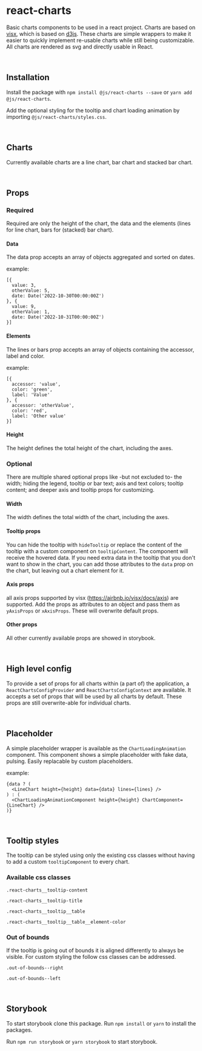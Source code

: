# react-charts

Basic charts components to be used in a react project. Charts are based on [visx](https://airbnb.io/visx/), which is based on [d3js](https://d3js.org/).
These charts are simple wrappers to make it easier to quickly implement re-usable charts while still being customizable.
All charts are rendered as svg and directly usable in React.

<br />

## Installation

Install the package with `npm install @js/react-charts --save` or `yarn add @js/react-charts`.

Add the optional styling for the tooltip and chart loading animation by importing `@js/react-charts/styles.css`.

<br />

## Charts

Currently available charts are a line chart, bar chart and stacked bar chart.

<br />

## Props

### Required

Required are only the height of the chart, the data and the elements (lines for line chart, bars for (stacked) bar chart).

#### Data

The data prop accepts an array of objects aggregated and sorted on dates.

example:

```
[{
  value: 3,
  otherValue: 5,
  date: Date('2022-10-30T00:00:00Z')
}, {
  value: 9,
  otherValue: 1,
  date: Date('2022-10-31T00:00:00Z')
}]
```

#### Elements

The lines or bars prop accepts an array of objects containing the accessor, label and color.

example:

```
[{
  accessor: 'value',
  color: 'green',
  label: 'Value'
}, {
  accessor: 'otherValue',
  color: 'red',
  label: 'Other value'
}]
```

#### Height

The height defines the total height of the chart, including the axes.

### Optional

There are multiple shared optional props like -but not excluded to- the width; hiding the legend, tooltip or bar text; axis and text colors; tooltip content; and deeper axis and tooltip props for customizing.

#### Width

The width defines the total width of the chart, including the axes.

#### Tooltip props

You can hide the tooltip with `hideTooltip` or replace the content of the tooltip with a custom component on `tooltipContent`. The component will receive the hovered data. If you need extra data in the tooltip that you don't want to show in the chart, you can add those attributes to the `data` prop on the chart, but leaving out a chart element for it.

#### Axis props

all axis props supported by visx (https://airbnb.io/visx/docs/axis) are supported. Add the props as attributes to an object and pass them as `yAxisProps` or `xAxisProps`. These will overwrite default props.

#### Other props

All other currently available props are showed in storybook.

<br />

## High level config

To provide a set of props for all charts within (a part of) the application, a `ReactChartsConfigProvider` and `ReactChartsConfigContext` are available. It accepts a set of props that will be used by all charts by default. These props are still overwrite-able for individual charts.

<br />

## Placeholder

A simple placeholder wrapper is available as the `ChartLoadingAnimation` component. This component shows a simple placeholder with fake data, pulsing. Easily replacable by custom placeholders.

example:

```
{data ? (
  <LineChart height={height} data={data} lines={lines} />
) : (
  <ChartLoadingAnimationComponent height={height} ChartComponent={LineChart} />
)}
```

<br />

## Tooltip styles

The tooltip can be styled using only the existing css classes without having to add a custom `tooltipComponent` to every chart.

### Available css classes

`.react-charts__tooltip-content`

`.react-charts__tooltip-title`

`.react-charts__tooltip__table`

`.react-charts__tooltip__table__element-color`

### Out of bounds

If the tooltip is going out of bounds it is aligned differently to always be visible. For custom styling the follow css classes can be addressed.

`.out-of-bounds--right`

`.out-of-bounds--left`

<br />

## Storybook

To start storybook clone this package. Run `npm install` or `yarn` to install the packages.

Run `npm run storybook` or `yarn storybook` to start storybook.
